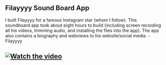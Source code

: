 ## Filayyyy Sound Board App

I built Filayyyy for a famous Instagram star (whom I follow). 
This soundboard app took about eight hours to build (including 
screen recording all his videos, trimming audio, and installing 
the files into the app). The app also contains a biography and 
webviews to his website/social media. - Filayyyy

[![Watch the video](https://bitbucket.org/harrisjib216/filayyyy/raw/a10fa8cdb5989431bbbc4cfec320cb8c327a43b2/supporting_files/opener.png)](https://youtu.be/bykwirDNLb0)
---